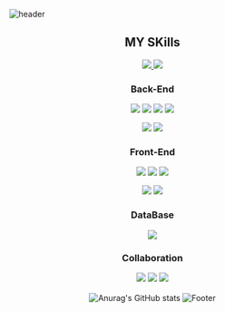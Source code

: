 ![header](https://capsule-render.vercel.app/api?type=Waving&color=gradient&customColorList=0,2,2,5,26&height=200&text=Gyudong%20Git&fontAlign=70&stroke=auto&strokeWidth=2)
<br>


<div align="center">
  <h2>MY SKills</h2>
<a href="https://blog.naver.com/wjdrbehd1174">

<img src="https://img.shields.io/badge/Naver BLOG-6DB33F?style=for-the-badge&logo=Bloglovin&logoColor=white"/>
</a>
<a href="https://blog.naver.com/wjdrbehd1174">
<img src="https://img.shields.io/badge/Gmail-EA4335?style=for-the-badge&logo=gmail&logoColor=white"/>
</a>



### Back-End
<img src="https://img.shields.io/badge/JAVA-007396?style=for-the-badge&logo=JAVA&logoColor=white"/> <img src="https://img.shields.io/badge/Spring-6DB33F?style=for-the-badge&logo=Spring&logoColor=white"/> <img src="https://img.shields.io/badge/Spring Boot-6DB33F?style=for-the-badge&logo=Spring Boot&logoColor=white">
  <img src="https://img.shields.io/badge/Spring Security-6DB33F?style=for-the-badge&logo=Spring Security&logoColor=white">

<img src="https://img.shields.io/badge/Android-3DDC84?style=for-the-badge&logo=Android&logoColor=white"/> <img src="https://img.shields.io/badge/Flutter-02569B?style=for-the-badge&logo=Flutter&logoColor=white"/> 
<br>

### Front-End
<img src="https://img.shields.io/badge/html-E34F26?style=for-the-badge&logo=html5&logoColor=white"/> <img src="https://img.shields.io/badge/css-1572B6?style=for-the-badge&logo=css3&logoColor=white"/> <img src="https://img.shields.io/badge/Bootstrap-7952B3?style=for-the-badge&logo=Bootstrap&logoColor=white"/>

<img src="https://img.shields.io/badge/javascript-F7DF1E?style=for-the-badge&logo=javascript&logoColor=black"/> <img src="https://img.shields.io/badge/jquery-0769AD?style=for-the-badge&logo=jquery&logoColor=whit"/>
<br>

### DataBase
<img src="https://img.shields.io/badge/mysql-4479A1?style=for-the-badge&logo=mysql&logoColor=white"/>

### Collaboration
<img src="https://img.shields.io/badge/GitHub-181717?style=for-the-badge&logo=GitHub&logoColor=white"/> <img src="https://img.shields.io/badge/Git-F05032?style=for-the-badge&logo=Git&logoColor=white"/> <img src="https://img.shields.io/badge/Trello-0052CC?style=for-the-badge&logo=Trello&logoColor=white"/>
<br><br>
![Anurag's GitHub stats](https://github-readme-stats.vercel.app/api?username=Gyudong0920&show_icons=true&theme=radical)
![Footer](https://capsule-render.vercel.app/api?type=waving&color=gradient&customColorList=0,2,2,5,26&height=200&section=footer)
<div>

